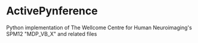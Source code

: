 # ActivePynference
Python implementation of The Wellcome Centre for Human Neuroimaging's SPM12 "MDP_VB_X" and related files
